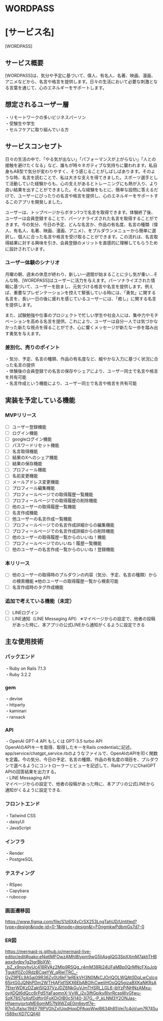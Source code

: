 # WORDPASS
# [サービス名]
[WORDPASS]
## サービス概要
[WORDPASS]は、気分や予定に基づいて、偉人、有名人、名著、映画、漫画、アニメなどから、名言や格言を提供します。日々の生活において必要な刺激となる言葉を通じて、心のエネルギーをサポートします。

## 想定されるユーザー層
・リモートワークの多いビジネスパーソン  
・受験生や学生  
・セルフケアに取り組んでいる方  

## サービスコンセプト
日々の生活の中で、「やる気が出ない」「パフォーマンスが上がらない」「人との接触を避けたくなる」など、誰もが時々ネガティブな気持ちに襲われます。私自身もAB型で気分が変わりやすく、そう感じることがしばしばあります。そのような時、名言を読むことで、私は大きな支えを得てきました。スポーツ選手として活動していた経験からも、心の支えがあるとトレーニングにも熱が入り、より良い結果を出すことができました。そんな経験をもとに、簡単な設問に答えるだけで、ユーザーにぴったりの名言や格言を提供し、心のエネルギーをサポートするこのアプリを開発しました。

ユーザーは、トップページからボタン1つで名言を取得できます。体験終了後、ユーザーは会員登録することで、パーソナライズされた名言を取得することができます。今の気分、今日の予定、どんな名言か、作品の有名度、名言の種類（偉人、有名人、名著、映画、漫画、アニメ）、をプルダウンメニューから簡単に選択し、個人に合った名言や格言を受け取ることができます。この流れは、名言取得結果に対する興味を引き、会員登録のメリットを直感的に理解してもらうために設計されています。

### ユーザー体験のシナリオ
月曜の朝、週末の休息が終わり、新しい一週間が始まることに少し気が重い…そんな時、[WORDPASS]はユーザーに活力を与えます。パーソナライズされた情報に基づいて、ユーザーを励まし、元気づける格言や名言を提供します。例えば、重要なプレゼンテーションを控えて緊張している時には、「勇気」に関する名言を、長い一日の後に疲れを感じているユーザーには、「癒し」に関する名言を提供します。

また、試験勉強や仕事のプロジェクトで忙しい学生や社会人には、集中力やモチベーションを高める名言を提供。これにより、ユーザーは自分一人では気づかなかった新たな視点を得ることができ、心に響くメッセージが新たな一歩を踏み出す勇気を与えます。

### 差別化、売りのポイント
・気分、予定、名言の種類、作品の有名度など、細やかな入力に基づく状況に合った名言の提供  
・体験後の会員登録での名言の保存やシェアにより、ユーザー同士で名言や格言を共有可能  
・名言作成という機能により、ユーザー同士で名言や格言を共有可能  
## 実装を予定している機能

### MVPリリース
- [ ] ユーザー登録機能
- [ ] ログイン機能
- [ ] googleログイン機能
- [ ] パスワードリセット機能
- [ ] 名言取得機能
- [ ] 結果のXへのシェア機能
- [ ] 結果の保存機能
- [ ] プロフィール機能
- [ ] 名前変更機能
- [ ] メールアドレス変更機能
- [ ] プロフィール編集機能
- [ ] プロフィールページでの取得履歴一覧機能
- [ ] プロフィールページでの取得履歴の削除機能
- [ ] 他のユーザーの取得履歴一覧機能
- [ ] 名言作成機能
- [ ] 他ユーザーの名言作成一覧機能
- [ ] プロフィールページでの名言作成詳細からの編集機能
- [ ] プロフィールページでの名言作成詳細からの削除機能
- [ ] 他のユーザーの取得履歴一覧からのいいね！機能
- [ ] プロフィールページでのいいね！履歴一覧機能
- [ ] 他のユーザーの名言作成一覧からのいいね！登録機能

### 本リリース
- [ ] 他のユーザーの取得時のプルダウンの内容（気分、予定、名言の種類）からの検索機能
      ※他のユーザーの取得履歴一覧から検索可能
- [ ] 名言作成時のタグ作成機能

### 追加で考えている機能（未定）
- [ ] LINEログイン
- [ ] LINE通知（LINE Messaging API）
      ※マイページからの設定で、他者の投稿があった時に、本アプリの公式LINEから通知がくるように設定できる  

## 主な使用技術
### バックエンド
・Ruby on Rails 7.1.3  
・Ruby 3.2.2  

### gem  
・devise  
・httparty  
・kaminari  
・ransack  

### API  
・OpenAI GPT-4 API もしくは GPT-3.5 turbo API  
OpenAIのAPIキーを取得、取得したキーをRails credentialに記述。app/service/chatgpt_service.rbのようなファイルで、OpenAIのAPIを叩く関数を定義。今の気分、今日の予定、名言の種類、作品の有名度の項目を、プルダウンで選べるようにコントローラーとビューを記述して、RailsアプリにChatGPT APIの回答結果を出力する。  
・LINE Messaging API  
  マイページからの設定で、他者の投稿があった時に、本アプリの公式LINEから通知がくるように設定できる.  

### フロントエンド
・Tailwind CSS  
・daisyUI  
・JavaScript  

### インフラ
・Render  
・PostgreSQL  

### テスティング
・RSpec  
・Capybara  
・rubocop  

### 画面遷移図
https://www.figma.com/file/S1z6X4vCrSX253LngTahUD/Untitled?type=design&node-id=0-1&mode=design&t=F0ngmkwPdbmGs7d7-0

### ER図
https://mermaid-js.github.io/mermaid-live-editor/edit#pako:eNqtlMFOwzAMhl8lypm9wG5IiAsgIQG3SpXXmM7akhTHBaqxdydpy1g2tgrBbXW-_bZ_x9noyhvUc418RVAz2MIp9RSQg_r4mM38Rj24UFaMBp0QrMNcFXoJobTgukIf0Zc0RdzBCqeYW_qRieITRC_-GyZ9PEL9A5ai09R36Zv0U6kF1eREkVH3N0MkCJOrlQOLWQAt0DqLwCsIcg65irtG0JQNhPDm2WTHjAFld1SKX6EbABOlhCweIiHOsQQ5gizaBXKaNKRsA7EterWDKzDZakt5lQ37VzJDZ6NkGuVJmTHSRl_LGL6-ibYzPiNHNzAMxu-oyjtDQt6dQcc6rPd5YaFaomnX-VyW_i2v3jftGpiky8IvrRcspWvGfwu-SzK78S7gXqfDdftjr0FoKDiOIB0c5l140-3l7G_-P_kLNM3Y2ONJas-HfqemyjortqME6qmM57N9WZqE0m6eytf7e-R7n0JfaIsc19jEF7RPVGhZxlUqdHopDPAqqWwjB634h85Vei7c4oVum7R745ur589xrXD7CQlI4lI
